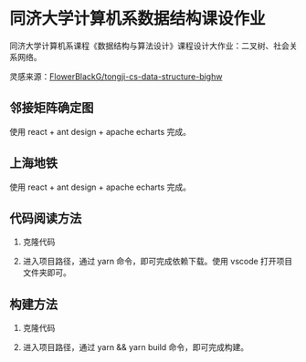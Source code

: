 # 同济大学计算机系数据结构课设作业

同济大学计算机系课程《数据结构与算法设计》课程设计大作业：二叉树、社会关系网络。

灵感来源：[FlowerBlackG/tongji-cs-data-structure-bighw](https://github.com/FlowerBlackG/tongji-cs-data-structure-bighw)

## 邻接矩阵确定图

使用 react + ant design + apache echarts 完成。

## 上海地铁

使用 react + ant design + apache echarts 完成。

## 代码阅读方法

1. 克隆代码

2. 进入项目路径，通过 yarn 命令，即可完成依赖下载。使用 vscode 打开项目文件夹即可。

## 构建方法

1. 克隆代码

2. 进入项目路径，通过 yarn && yarn build 命令，即可完成构建。
